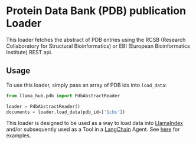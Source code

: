 # Protein Data Bank (PDB) publication Loader

This loader fetches the abstract of PDB entries using the RCSB (Research Collaboratory for Structural Bioinformatics) or EBI (European Bioinformatics Institute) REST api.

## Usage

To use this loader, simply pass an array of PDB ids into `load_data`:

```python
from llama_hub.pdb import PdbAbstractReader

loader = PdbAbstractReader()
documents = loader.load_data(pdb_id=['1cbs'])
```

This loader is designed to be used as a way to load data into [LlamaIndex](https://github.com/run-llama/llama_index/tree/main/llama_index) and/or subsequently used as a Tool in a [LangChain](https://github.com/hwchase17/langchain) Agent. See [here](https://github.com/emptycrown/llama-hub/tree/main) for examples.
